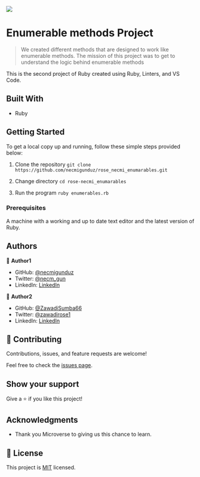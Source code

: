 ![](https://img.shields.io/badge/Microverse-blueviolet)

# Enumerable methods Project

> We created different methods that are designed to work like enumerable methods. The mission of this project was to get to understand the logic behind enumerable methods

This is the second project of Ruby created using Ruby, Linters, and VS Code.
## Built With

- Ruby

## Getting Started
To get a local copy up and running, follow these simple steps provided below: 

1. Clone the repository
`git clone https://github.com/necmigunduz/rose_necmi_enumarables.git`

2. Change directory
`cd rose-necmi_enumarables`

3. Run the program
`ruby enumerables.rb`

### Prerequisites

A machine with a working and up to date text editor and the latest version of Ruby.

## Authors

👤 **Author1**

- GitHub: [@necmigunduz](https://github.com/necmigunduz)
- Twitter: [@necm_gun](https://twitter.com/necm_gun)
- LinkedIn: [LinkedIn](https://www.linkedin.com/in/necmigunduz/)

👤 **Author2**

- GitHub: [@ZawadiSumba66](https://github.com/ZawadiSumba66)
- Twitter: [@zawadirose1](https://twitter.com/zawadirose1)
- LinkedIn: [LinkedIn](https://www.linkedin.com/in/rose-sumba-9b36401b5)

## 🤝 Contributing

Contributions, issues, and feature requests are welcome!

Feel free to check the [issues page](https://github.com/necmigunduz/rose_necmi_enumarables/issues).

## Show your support

Give a ⭐️ if you like this project!

## Acknowledgments

- Thank you Microverse to giving us this chance to learn.

## 📝 License

This project is [MIT](mit_license.md) licensed.
